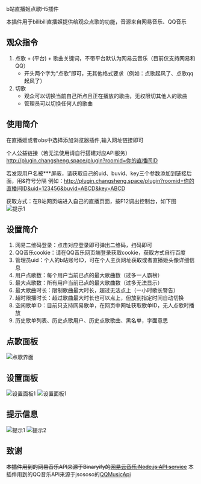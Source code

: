 b站直播姬点歌H5插件

本插件用于bilibili直播姬提供给观众点歌的功能，音源来自网易音乐、QQ音乐

## 观众指令
1. 点歌 + (平台) + 歌曲关键词，不带平台默认为网易云音乐（目前仅支持网易和QQ）
   - 开头两个字为“点歌”即可，无其他格式要求（例如：点歌起风了、点歌qq起风了）
2. 切歌
   - 观众可以切换当前自己所点且正在播放的歌曲，无权限切其他人的歌曲
   - 管理员可以切换任何人的歌曲
## 使用简介
在直播姬或者obs中选择添加浏览器插件,输入网址链接即可

个人公益链接（若无法使用请自行搭建对应API服务）
http://plugin.changsheng.space/plugin?roomid=你的直播间ID

若发现用户名被***屏蔽，请获取自己的uid、buvid、key三个参数添加到链接后面，用&符号分隔
例如：http://plugin.changsheng.space/plugin?roomid=你的直播间ID&uid=123456&buvid=ABCD&key=ABCD

获取方式：在B站网页端进入自己的直播页面，按F12调出控制台，如下图
![提示1](https://github.com/xiaoan-1/bilibili-ordersong-plugin/blob/main/img/help.jpg)

## 设置简介
1. 网易二维码登录：点击对应登录即可弹出二维码，扫码即可
2. QQ音乐cookie：请在QQ音乐网页端登录获取cookie，获取方式自行百度
3. 管理员uid：个人的b站账号ID，可在个人主页网址获取或者直播姬头像详细信息
4. 用户点歌数：每个用户当前已点的最大歌曲数（过多一人霸榜）
5. 最大点歌数：所有用户当前已点的最大歌曲数（过多无法显示）
6. 最大歌曲时长：限制歌曲最大时长，超过无法点上（一小时歌长警告）
7. 超时限播时长：超过歌曲最大时长也可以点上，但放到指定时间自动切换
8. 空闲歌单ID：目前只支持网易歌单，在网页中网址获取歌单ID，无人点歌时播放
9. 历史歌单列表、历史点歌用户、历史点歌歌曲、黑名单，字面意思

## 点歌面板
![点歌界面](https://github.com/xiaoan-1/bilibili-ordersong-plugin/blob/main/img/panel.jpg)

## 设置面板
![设置面板1](https://github.com/xiaoan-1/bilibili-ordersong-plugin/blob/main/img/set1.jpg)
![设置面板1](https://github.com/xiaoan-1/bilibili-ordersong-plugin/blob/main/img/set2.jpg)

## 提示信息
![提示1](https://github.com/xiaoan-1/bilibili-ordersong-plugin/blob/main/img/tip1.jpg)
![提示2](https://github.com/xiaoan-1/bilibili-ordersong-plugin/blob/main/img/tip2.jpg)


## 致谢
~~本插件用到的网易音乐API来源于Binaryify的[网易云音乐 Node.js API service](https://github.com/Binaryify/NeteaseCloudMusicApi)~~
本插件用到的QQ音乐API来源于jsososo的[QQMusicApi](https://github.com/jsososo/QQMusicApi)
